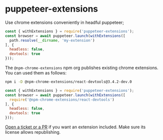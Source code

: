 # puppeteer-extensions

Use chrome extensions conveniently in headful puppeteer;

```js
const { withExtensions } = require('puppeteer-extensions');
const browser = await puppeteer.launch(withExtensions([
  path.resolve(__dirname, 'my-extension')
], {
  headless: false,
  devtools: true
}));
```

The `@npm-chrome-extensions` npm org publishes existing chrome extensions. You can used them as follows:

```sh
npm i -D @npm-chrome-extensions/react-devtools@3.4.2-dev.0
```

```js
const { withExtensions } = require('puppeteer-extensions');
const browser = await puppeteer.launch(withExtensions([
  require('@npm-chrome-extensions/react-devtools')
], {
  headless: false,
  devtools: true
}));
```

[Open a ticket or a PR](https://github.com/janpot/npm-chrome-extensions/issues) if you want an extension included. Make sure its license allows republishing.
